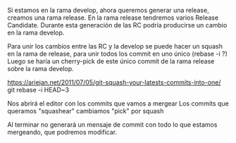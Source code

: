 Si estamos en la rama develop, ahora queremos generar una release, creamos una rama release.
En la rama release tendremos varios Release Candidate.
Durante esta generación de las RC podría producirse un cambio en la rama develop.

Para unir los cambios entre las RC y la develop se puede hacer un squash en la rama de release, para unir todos los commit en uno único (rebase -i ?)
Luego se haría un cherry-pick de este único commit de la rama release sobre la rama develop.

https://ariejan.net/2011/07/05/git-squash-your-latests-commits-into-one/
git rebase -i HEAD~3

Nos abrirá el editor con los commits que vamos a mergear
Los commits que queramos "squashear" cambiamos "pick" por squash

Al terminar no generará un mensaje de commit con todo lo que estamos mergeando, que podremos modificar.
